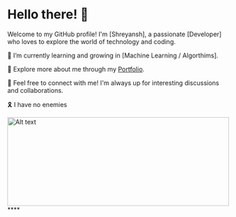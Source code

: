# Hello there! 👋

Welcome to my GitHub profile! I'm [Shreyansh], a passionate [Developer] who loves to explore the world of technology and coding.

🌱 I’m currently learning and growing in [Machine Learning / Algorthims].

🍜 Explore more about me through my [Portfolio](https://kiritoind-dev.vercel.app).

🚀 Feel free to connect with me! I'm always up for interesting discussions and collaborations.

🎗️ I have no enemies

<img src="https://images-wixmp-ed30a86b8c4ca887773594c2.wixmp.com/f/123bac83-92c8-4690-b339-725fbbed85c4/dg3gce9-7085147f-286d-4bd0-a682-7440371d0ce2.png/v1/fill/w_1192,h_670,q_70,strp/i_have_no_enemies___thorfinn___vinland_manga_3d_by_synedae_dg3gce9-pre.jpg?token=eyJ0eXAiOiJKV1QiLCJhbGciOiJIUzI1NiJ9.eyJzdWIiOiJ1cm46YXBwOjdlMGQxODg5ODIyNjQzNzNhNWYwZDQxNWVhMGQyNmUwIiwiaXNzIjoidXJuOmFwcDo3ZTBkMTg4OTgyMjY0MzczYTVmMGQ0MTVlYTBkMjZlMCIsIm9iaiI6W1t7ImhlaWdodCI6Ijw9NzIwIiwicGF0aCI6IlwvZlwvMTIzYmFjODMtOTJjOC00NjkwLWIzMzktNzI1ZmJiZWQ4NWM0XC9kZzNnY2U5LTcwODUxNDdmLTI4NmQtNGJkMC1hNjgyLTc0NDAzNzFkMGNlMi5wbmciLCJ3aWR0aCI6Ijw9MTI4MCJ9XV0sImF1ZCI6WyJ1cm46c2VydmljZTppbWFnZS5vcGVyYXRpb25zIl19.fpRok3kyA2X194CxNUR0eXOW4UOcjGrsxELBBheok88" alt="Alt text" width="500" height="200">
****
